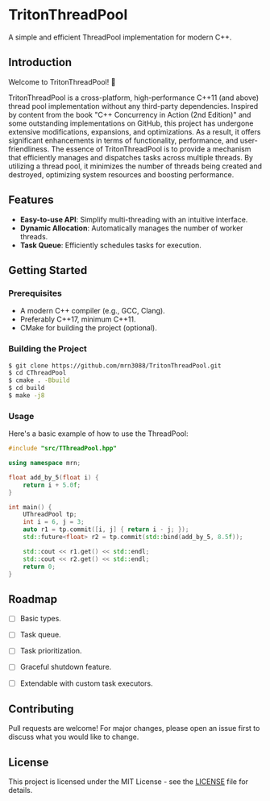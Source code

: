 # TritonThreadPool


A simple and efficient ThreadPool implementation for modern C++. 

## Introduction
Welcome to TritonThreadPool! 🚀

TritonThreadPool is a cross-platform, high-performance C++11 (and above) thread pool implementation without any third-party dependencies. Inspired by content from the book "C++ Concurrency in Action (2nd Edition)" and some outstanding implementations on GitHub, this project has undergone extensive modifications, expansions, and optimizations. As a result, it offers significant enhancements in terms of functionality, performance, and user-friendliness. The essence of TritonThreadPool is to provide a mechanism that efficiently manages and dispatches tasks across multiple threads. By utilizing a thread pool, it minimizes the number of threads being created and destroyed, optimizing system resources and boosting performance.

## Features

- **Easy-to-use API**: Simplify multi-threading with an intuitive interface.
- **Dynamic Allocation**: Automatically manages the number of worker threads.
- **Task Queue**: Efficiently schedules tasks for execution.

## Getting Started

### Prerequisites

- A modern C++ compiler (e.g., GCC, Clang).
- Preferably C++17, minimum C++11.
- CMake for building the project (optional).

### Building the Project

```bash
$ git clone https://github.com/mrn3088/TritonThreadPool.git
$ cd CThreadPool
$ cmake . -Bbuild
$ cd build
$ make -j8
```

### Usage

Here's a basic example of how to use the ThreadPool:

```cpp
#include "src/TThreadPool.hpp"

using namespace mrn;

float add_by_5(float i) {
    return i + 5.0f;
}

int main() {
    UThreadPool tp;
    int i = 6, j = 3;
    auto r1 = tp.commit([i, j] { return i - j; });
    std::future<float> r2 = tp.commit(std::bind(add_by_5, 8.5f));

    std::cout << r1.get() << std::endl;
    std::cout << r2.get() << std::endl;
    return 0;
}
```

## Roadmap
- [ ] Basic types.
- [ ] Task queue.

- [ ] Task prioritization.
- [ ] Graceful shutdown feature.
- [ ] Extendable with custom task executors.

## Contributing

Pull requests are welcome! For major changes, please open an issue first to discuss what you would like to change.

## License

This project is licensed under the MIT License - see the [LICENSE](LICENSE) file for details.
